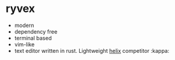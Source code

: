 # ryvex

- modern
- dependency free
- terminal based
- vim-like
- text editor
written in rust. Lightweight [helix](https://helix-editor.com/) competitor :kappa:
